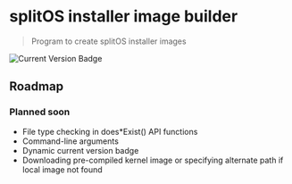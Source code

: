 # splitOS installer image builder
> Program to create splitOS installer images  

![Current Version Badge](https://img.shields.io/badge/current_version-v0.1.0-blue)

## Roadmap

### Planned soon
- File type checking in does*Exist() API functions
- Command-line arguments
- Dynamic current version badge
- Downloading pre-compiled kernel image or specifying alternate path if local image not found